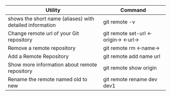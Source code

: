 | Utility | Command |
| ------------- | ------------- |
|shows the short name (aliases) with detailed information|git remote -v|
|Change remote url of your Git repository|git remote set-url <-origin-> <-url->|
|Remove a remote repository|git remote rm <-name->|
|Add a Remote Repository|git remote add name url |
|Show more information about remote repository|git remote show origin|
|Rename the remote named old to new|git remote rename dev dev1|